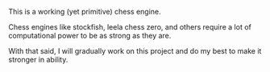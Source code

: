 This is a working (yet primitive) chess engine. 

Chess engines like stockfish, leela chess zero, and others require a lot of computational power to be as strong as they are. 

With that said, I will gradually work on this project and do my best to make it stronger in ability.

